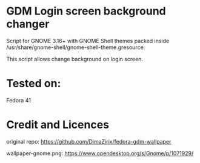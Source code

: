 # GDM Login screen background changer
Script for GNOME 3.16+ with GNOME Shell themes packed inside /usr/share/gnome-shell/gnome-shell-theme.gresource.

This script allows change background on login screen.

# Tested on:
Fedora 41


# Credit and Licences
original repo: https://github.com/DimaZirix/fedora-gdm-wallpaper

wallpaper-gnome.png: https://www.opendesktop.org/s/Gnome/p/1071929/
